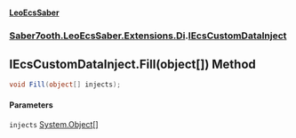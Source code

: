 #### [LeoEcsSaber](index.md 'index')
### [Saber7ooth.LeoEcsSaber.Extensions.Di](Saber7ooth.LeoEcsSaber.Extensions.Di.md 'Saber7ooth.LeoEcsSaber.Extensions.Di').[IEcsCustomDataInject](IEcsCustomDataInject.md 'Saber7ooth.LeoEcsSaber.Extensions.Di.IEcsCustomDataInject')

## IEcsCustomDataInject.Fill(object[]) Method

```csharp
void Fill(object[] injects);
```
#### Parameters

<a name='Saber7ooth.LeoEcsSaber.Extensions.Di.IEcsCustomDataInject.Fill(object[]).injects'></a>

`injects` [System.Object](https://docs.microsoft.com/en-us/dotnet/api/System.Object 'System.Object')[[]](https://docs.microsoft.com/en-us/dotnet/api/System.Array 'System.Array')